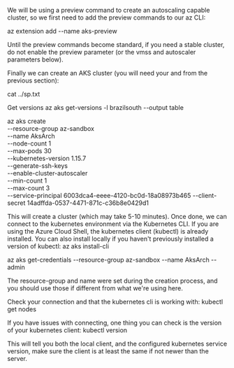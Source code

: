 We will be using a preview command to create an autoscaling capable cluster, so we first need to add the preview commands to our az CLI:

az extension add --name aks-preview

Until the preview commands become standard, if you need a stable cluster, do not enable the preview parameter (or the vmss and autoscaler parameters below).

Finally we can create an AKS cluster (you will need your <appId> and <password> from the previous section):

cat ../sp.txt

Get versions
az aks get-versions -l brazilsouth --output table

az aks create \
    --resource-group az-sandbox \
    --name AksArch \
    --node-count 1 \
    --max-pods 30 \
    --kubernetes-version 1.15.7 \
    --generate-ssh-keys \
    --enable-cluster-autoscaler \
    --min-count 1 \
    --max-count 3 \
    --service-principal 6003dca4-eeee-4120-bc0d-18a08973b465 --client-secret 14adffda-0537-4471-871c-c36b8e0429d1

This will create a cluster (which may take 5-10 minutes). Once done, we can connect to the kubernetes environment via the Kubernetes CLI. If you are using the Azure Cloud Shell, the kubernetes client (kubectl) is already installed. You can also install locally if you haven't previously installed a version of kubectl:
az aks install-cli

az aks get-credentials --resource-group az-sandbox --name AksArch --admin

The resource-group and name were set during the creation process, and you should use those if different from what we're using here.

Check your connection and that the kubernetes cli is working with:
kubectl get nodes

If you have issues with connecting, one thing you can check is the version of your kubernetes client:
kubectl version

This will tell you both the local client, and the configured kubernetes service version, make sure the client is at least the same if not newer than the server.
